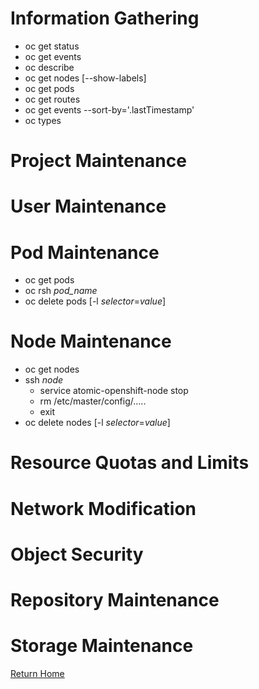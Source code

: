 <!-- TITLE: Command Reference -->
<!-- SUBTITLE: Common Commands and Procedures -->

# Information Gathering
* oc get status
* oc get events
* oc describe
* oc get nodes [--show-labels]
* oc get pods
* oc get routes
* oc get events --sort-by='.lastTimestamp'
* oc types
# Project Maintenance
# User Maintenance
# Pod Maintenance
* oc get pods
* oc rsh *pod_name*
* oc delete pods [-l *selector*=*value*]
# Node Maintenance
* oc get nodes
* ssh *node*
	* service atomic-openshift-node stop
	* rm /etc/master/config/.....
	* exit 
* oc delete nodes [-l *selector*=*value*]

# Resource Quotas and Limits
# Network Modification
# Object Security 
# Repository Maintenance
# Storage Maintenance

[Return Home](home)